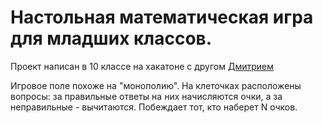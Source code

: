 # Настольная математическая игра для младших классов.

Проект написан в 10 классе на хакатоне с другом [Дмитрием](https://github.com/DmitryWolf)

Игровое поле похоже на "монополию". На клеточках расположены вопросы: за правильные ответы на них начисляются очки, а за неправильные - вычитаются. Побеждает тот, кто наберет N очков.

